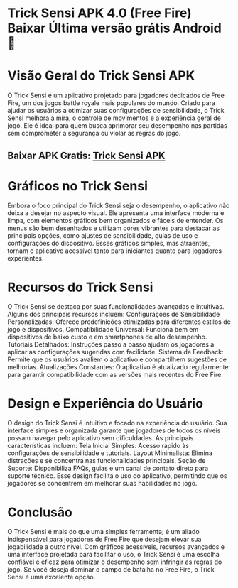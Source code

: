 # Trick Sensi APK 4.0 (Free Fire) Baixar Última versão grátis Android 👋

# Visão Geral do Trick Sensi APK
O Trick Sensi é um aplicativo projetado para jogadores dedicados de Free Fire, um dos jogos battle royale mais populares do mundo. Criado para ajudar os usuários a otimizar suas configurações de sensibilidade, o Trick Sensi melhora a mira, o controle de movimentos e a experiência geral de jogo. Ele é ideal para quem busca aprimorar seu desempenho nas partidas sem comprometer a segurança ou violar as regras do jogo.
## Baixar APK Gratis: [Trick Sensi APK](https://tinyurl.com/y39m66az)

# Gráficos no Trick Sensi
Embora o foco principal do Trick Sensi seja o desempenho, o aplicativo não deixa a desejar no aspecto visual. Ele apresenta uma interface moderna e limpa, com elementos gráficos bem organizados e fáceis de entender. Os menus são bem desenhados e utilizam cores vibrantes para destacar as principais opções, como ajustes de sensibilidade, guias de uso e configurações do dispositivo. Esses gráficos simples, mas atraentes, tornam o aplicativo acessível tanto para iniciantes quanto para jogadores experientes.

# Recursos do Trick Sensi
O Trick Sensi se destaca por suas funcionalidades avançadas e intuitivas. Alguns dos principais recursos incluem:
Configurações de Sensibilidade Personalizadas: Oferece predefinições otimizadas para diferentes estilos de jogo e dispositivos.
Compatibilidade Universal: Funciona bem em dispositivos de baixo custo e em smartphones de alto desempenho.
Tutoriais Detalhados: Instruções passo a passo ajudam os jogadores a aplicar as configurações sugeridas com facilidade.
Sistema de Feedback: Permite que os usuários avaliem o aplicativo e compartilhem sugestões de melhorias.
Atualizações Constantes: O aplicativo é atualizado regularmente para garantir compatibilidade com as versões mais recentes do Free Fire.

# Design e Experiência do Usuário
O design do Trick Sensi é intuitivo e focado na experiência do usuário. Sua interface simples e organizada garante que jogadores de todos os níveis possam navegar pelo aplicativo sem dificuldades. As principais características incluem:
Tela Inicial Simples: Acesso rápido às configurações de sensibilidade e tutoriais.
Layout Minimalista: Elimina distrações e se concentra nas funcionalidades principais.
Seção de Suporte: Disponibiliza FAQs, guias e um canal de contato direto para suporte técnico.
Esse design facilita o uso do aplicativo, permitindo que os jogadores se concentrem em melhorar suas habilidades no jogo.

# Conclusão
O Trick Sensi é mais do que uma simples ferramenta; é um aliado indispensável para jogadores de Free Fire que desejam elevar sua jogabilidade a outro nível. Com gráficos acessíveis, recursos avançados e uma interface projetada para facilitar o uso, o Trick Sensi é uma escolha confiável e eficaz para otimizar o desempenho sem infringir as regras do jogo. Se você deseja dominar o campo de batalha no Free Fire, o Trick Sensi é uma excelente opção.
